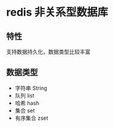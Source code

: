 # redis  非关系型数据库

## 特性

支持数据持久化，数据类型比较丰富

## 数据类型

* 字符串  String
* 队列 list
* 哈希  hash
* 集合  set
* 有序集合  zset

